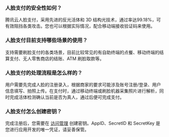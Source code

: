 ### 人脸支付的安全性如何？
腾讯云人脸支付，采用先进的反光活体和 3D 结构光技术，通过率达99.18%，可有效阻挡各类攻击。您也可以根据实际情况，配合移动端接收验证码来使用。

### 人脸支付目前支持哪些场景的使用？
支持需要刷脸支付的各类场景，目前比较常见的有自助终端的点餐、移动终端的结算支付、无人零售商店的结账、ATM 刷脸取款等。

### 人脸支付的处理流程是怎么样的？
用户需要先完成人脸的注册录入，根据商家的要求可能涉及账号注册/登录、用户信息填写、拍照上传。在支付时，通过移动终端或刷脸机器采集照片进行解析，同时完成活体检测确认当前是否为真人，通过后便可完成支付。
 
### 人脸支付怎么创建密钥？
完成注册后，您需要在 [访问管理](https://console.cloud.tencent.com/cam/capi) 创建密钥。AppID、SecretID 和 SecretKey 是您进行应用开发的唯一凭证，请妥善保管。
